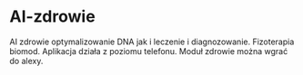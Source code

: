 # AI-zdrowie
AI zdrowie optymalizowanie DNA jak i leczenie i diagnozowanie. 
Fizoterapia biomod. Aplikacja działa z poziomu telefonu. 
Moduł zdrowie można wgrać do alexy. 
